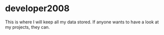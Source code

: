 # developer2008
This is where I will keep all my data stored. If anyone wants to have a look at my projects, they can.
